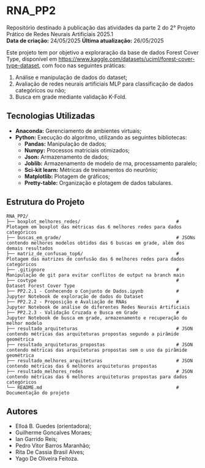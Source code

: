 # RNA_PP2
Repositório destinado à publicação das atividades da parte 2 do 2° Projeto Prático de Redes Neurais Artificiais 2025.1  
**Data de criação:** 24/05/2025
**Última atualização:** 26/05/2025 

Este projeto tem por objetivo a exploraração da base de dados Forest Cover Type, disponível em https://www.kaggle.com/datasets/uciml/forest-cover-type-dataset, com foco nas seguintes práticas:
1. Análise e manipulação de dados do dataset;
2. Avaliação de redes neurais artificiais MLP para classificação de dados categóricos ou não;
3. Busca em grade mediante validação K-Fold.

## Tecnologias Utilizadas
- **Anaconda:** Gerenciamento de ambientes virtuais;
- **Python:** Execução do algoritmo, utilizando as seguintes bibliotecas:
  - **Pandas:** Manipulação de dados;
  - **Numpy:** Processos matriciais otimizados; 
  - **Json:** Armazenamento de dados; 
  - **Joblib:** Armazenamento de modelo de rna, processamento paralelo; 
  - **Sci-kit learn:** Métricas de treinamentos do neurônio;
  - **Matplotlib:** Plotagem de gráficos;
  - **Pretty-table:** Organização e plotagem de dados tabulares.

## Estrutura do Projeto
```plaintext
RNA_PP2/
├── boxplot_melhores_redes/                                   # Plotagem em boxplot das métricas das 6 melhores redes para dados categóricos
├── buscas_em_grade/                                          # JSONs contendo melhores modelos obtidos das 6 buscas em grade, além dos demais resultados
├── matriz_de_confusao_top6/                                  # Plotagem das matrizes de confusão das 6 melhores redes para dados categóricos
├── .gitignore                                                # Manipulação de git para evitar conflitos de output na branch main
├── covtype                                                   # Dataset Forest Cover Type
├── PP2.2.1 - Conhecendo o Conjunto de Dados.ipynb            # Jupyter Notebook de exploração de dados do Dataset
├── PP2.2.2 - Proposição e Avaliação de RNAs                  # Jupyter Notebook de análise de diferentes Redes Neurais Artificiais
├── PP2.2.3 - Validação Cruzada e Busca em Grade              # Jupyter Notebook de busca em grade, armazenamento e recuperação do melhor modelo
├── resultado_arquiteturas                                    # JSON contendo métricas das arquiteturas propostas segundo a pirâmide geométrica
├── resultado_arquiteturas_propostas                          # JSON contendo métricas das arquiteturas propostas sem o uso da pirâmide geométrica
├── resultado_melhores_arquiteturas                           # JSON contendo métricas das 6 melhores arquiteturas propostas
├── resultado_melhores_redes                                  # JSON contendo métricas das 6 melhores arquiteturas propostas para dados categóricos
└── README.md                                                 # Documentação do projeto
```


## Autores
- Elloá B. Guedes (orientadora);
- Guilherme Goncalves Moraes;
- Ian Garrido Reis;
- Pedro Vitor Barros Maranhão;
- Rita De Cassia Brasil Alves;
- Yago De Oliveira Feitoza.
